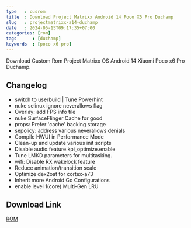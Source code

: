 ```yaml
---
type   : cusrom
title  : Download Project Matrixx Android 14 Poco X6 Pro Duchamp
slug   : projectmatrixx-a14-duchamp
date   : 2024-05-15T09:17:35+07:00
categories: [rom]
tags      : [duchamp]
keywords  : [poco x6 pro]
---
```


Download Custom Rom Project Matrixx OS Android 14 Xiaomi Poco x6 Pro Duchamp.

## Changelog
- switch to userbuild | Tune Powerhint
- nuke selinux ignore neverallows flag
- Overlay: add FPS info tile
- nuke SurfaceFlinger Cache for good
- props: Prefer 'cache' backing storage
- sepolicy: address various neverallows denials
- Compile HWUI in Performance Mode
- Clean-up and update various init scripts
- Disable audio.feature.kpi_optimize.enable
- Tune LMKD parameters for multitasking.
- wifi: Disable RX wakelock feature
- Reduce animation/transition scale
- Optimize dex2oat for cortex-a73
- Inherit more Android Go Configurations
- enable level 1(core) Multi-Gen LRU

## Download Link
[ROM](/)

